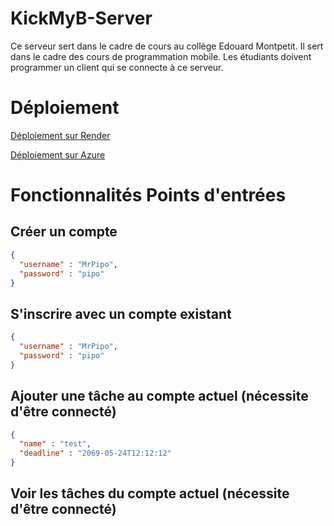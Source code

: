 # KickMyB-Server

Ce serveur sert dans le cadre de cours au collège Edouard Montpetit. Il sert dans le cadre des cours de programmation mobile. Les étudiants doivent 
programmer un client qui se connecte à ce serveur.

# Déploiement

[Déploiement sur Render](deploiement-render.md)

[Déploiement sur Azure](deploiement-azure.md)

# Fonctionnalités Points d'entrées

## Créer un compte
```json title="POST /api/id/signup"
{
  "username" : "MrPipo",
  "password" : "pipo"
}
```
## S'inscrire avec un compte existant
```json title="POST /api/id/signin"
{
  "username" : "MrPipo",
  "password" : "pipo"
}
```

## Ajouter une tâche au compte actuel (nécessite d'être connecté)
```json title="POST /api/add"
{
  "name" : "test",
  "deadline" : "2069-05-24T12:12:12"
}
```

## Voir les tâches du compte actuel (nécessite d'être connecté)
```json title="GET /api/home"

```
